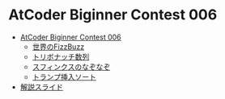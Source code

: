 AtCoder Biginner Contest 006
============================

- [AtCoder Biginner Contest 006](http://abc006.contest.atcoder.jp/)
    - [世界のFizzBuzz](http://abc006.contest.atcoder.jp/tasks/abc006_1)
    - [トリボナッチ数列](http://abc006.contest.atcoder.jp/tasks/abc006_2)
    - [スフィンクスのなぞなぞ](http://abc006.contest.atcoder.jp/tasks/abc006_3)
    - [トランプ挿入ソート](http://abc006.contest.atcoder.jp/tasks/abc006_4)
- [解説スライド](http://www.slideshare.net/chokudai/abc006)
